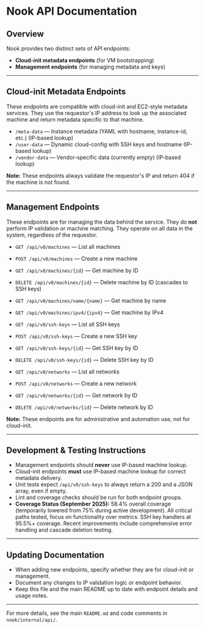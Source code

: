 # Nook API Documentation

## Overview
Nook provides two distinct sets of API endpoints:
- **Cloud-init metadata endpoints** (for VM bootstrapping)
- **Management endpoints** (for managing metadata and keys)

---

## Cloud-init Metadata Endpoints
These endpoints are compatible with cloud-init and EC2-style metadata services. They use the requestor's IP address to look up the associated machine and return metadata specific to that machine.

- `/meta-data` — Instance metadata (YAML with hostname, instance-id, etc.) (IP-based lookup)
- `/user-data` — Dynamic cloud-config with SSH keys and hostname (IP-based lookup)
- `/vendor-data` — Vendor-specific data (currently empty) (IP-based lookup)

**Note:** These endpoints always validate the requestor's IP and return 404 if the machine is not found.

---

## Management Endpoints
These endpoints are for managing the data behind the service. They do **not** perform IP validation or machine matching. They operate on all data in the system, regardless of the requestor.

- `GET /api/v0/machines` — List all machines
- `POST /api/v0/machines` — Create a new machine
- `GET /api/v0/machines/{id}` — Get machine by ID
- `DELETE /api/v0/machines/{id}` — Delete machine by ID (cascades to SSH keys)
- `GET /api/v0/machines/name/{name}` — Get machine by name
- `GET /api/v0/machines/ipv4/{ipv4}` — Get machine by IPv4

- `GET /api/v0/ssh-keys` — List all SSH keys
- `POST /api/v0/ssh-keys` — Create a new SSH key
- `GET /api/v0/ssh-keys/{id}` — Get SSH key by ID
- `DELETE /api/v0/ssh-keys/{id}` — Delete SSH key by ID

- `GET /api/v0/networks` — List all networks
- `POST /api/v0/networks` — Create a new network
- `GET /api/v0/networks/{id}` — Get network by ID
- `DELETE /api/v0/networks/{id}` — Delete network by ID

**Note:** These endpoints are for administrative and automation use, not for cloud-init.

---

## Development & Testing Instructions
- Management endpoints should **never** use IP-based machine lookup.
- Cloud-init endpoints **must** use IP-based machine lookup for correct metadata delivery.
- Unit tests expect `/api/v0/ssh-keys` to always return a 200 and a JSON array, even if empty.
- Lint and coverage checks should be run for both endpoint groups.
- **Coverage Status (September 2025):** 58.4% overall coverage (temporarily lowered from 75% during active development). All critical paths tested, focus on functionality over metrics. SSH key handlers at 95.5%+ coverage. Recent improvements include comprehensive error handling and cascade deletion testing.

---

## Updating Documentation
- When adding new endpoints, specify whether they are for cloud-init or management.
- Document any changes to IP validation logic or endpoint behavior.
- Keep this file and the main README up to date with endpoint details and usage notes.

---

For more details, see the main `README.md` and code comments in `nook/internal/api/`.
